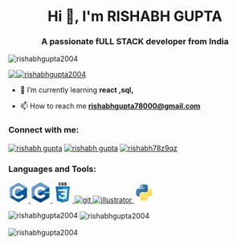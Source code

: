 
<h1 align="center">Hi 👋, I'm RISHABH GUPTA</h1>
<h3 align="center">A passionate fULL STACK developer from India</h3>

<p align="left"> <img src="https://komarev.com/ghpvc/?username=rishabhgupta2004&label=Profile%20views&color=0e75b6&style=flat" alt="rishabhgupta2004" /> </p>
<img  align="left" src="https://miro.medium.com/max/1360/1*zVnWJtyGOX_kUIDm6ccCfQ.gif">

<p align="left"> <a href="https://github.com/ryo-ma/github-profile-trophy"><img src="https://github-profile-trophy.vercel.app/?username=rishabhgupta2004" alt="rishabhgupta2004" /></a> </p>

- 🌱 I’m currently learning **react ,sql,**

- 📫 How to reach me **rishabhgupta78000@gmail.com**

<h3 align="left">Connect with me:</h3>
<p align="left">
<a href="https://linkedin.com/in/rishabh gupta" target="blank"><img align="center" src="https://raw.githubusercontent.com/rahuldkjain/github-profile-readme-generator/master/src/images/icons/Social/linked-in-alt.svg" alt="rishabh gupta" height="30" width="40" /></a>
<a href="https://instagram.com/rishabh gupta" target="blank"><img align="center" src="https://raw.githubusercontent.com/rahuldkjain/github-profile-readme-generator/master/src/images/icons/Social/instagram.svg" alt="rishabh gupta" height="30" width="40" /></a>
<a href="https://auth.geeksforgeeks.org/user/rishabh78z9qz" target="blank"><img align="center" src="https://raw.githubusercontent.com/rahuldkjain/github-profile-readme-generator/master/src/images/icons/Social/geeks-for-geeks.svg" alt="rishabh78z9qz" height="30" width="40" /></a>
</p>

<h3 align="left">Languages and Tools:</h3>
<p align="left"> <a href="https://www.cprogramming.com/" target="_blank" rel="noreferrer"> <img src="https://raw.githubusercontent.com/devicons/devicon/master/icons/c/c-original.svg" alt="c" width="40" height="40"/> </a> <a href="https://www.w3schools.com/cpp/" target="_blank" rel="noreferrer"> <img src="https://raw.githubusercontent.com/devicons/devicon/master/icons/cplusplus/cplusplus-original.svg" alt="cplusplus" width="40" height="40"/> </a> <a href="https://www.w3schools.com/css/" target="_blank" rel="noreferrer"> <img src="https://raw.githubusercontent.com/devicons/devicon/master/icons/css3/css3-original-wordmark.svg" alt="css3" width="40" height="40"/> </a> <a href="https://git-scm.com/" target="_blank" rel="noreferrer"> <img src="https://www.vectorlogo.zone/logos/git-scm/git-scm-icon.svg" alt="git" width="40" height="40"/> </a> <a href="https://www.adobe.com/in/products/illustrator.html" target="_blank" rel="noreferrer"> <img src="https://www.vectorlogo.zone/logos/adobe_illustrator/adobe_illustrator-icon.svg" alt="illustrator" width="40" height="40"/> </a> <a href="https://www.python.org" target="_blank" rel="noreferrer"> <img src="https://raw.githubusercontent.com/devicons/devicon/master/icons/python/python-original.svg" alt="python" width="40" height="40"/> </a> </p>

<p><img align="left" src="https://github-readme-stats.vercel.app/api/top-langs?username=rishabhgupta2004&show_icons=true&locale=en&layout=compact" alt="rishabhgupta2004" /></p>

<p>&nbsp;<img align="center" src="https://github-readme-stats.vercel.app/api?username=rishabhgupta2004&show_icons=true&locale=en" alt="rishabhgupta2004" /></p>

<p><img align="center" src="https://github-readme-streak-stats.herokuapp.com/?user=rishabhgupta2004&" alt="rishabhgupta2004" /></p>

